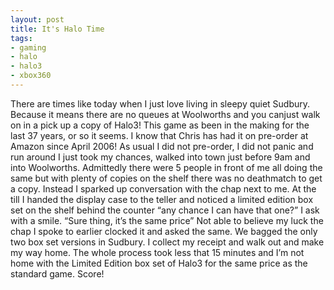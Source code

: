 ```yaml
---
layout: post
title: It's Halo Time
tags:
- gaming
- halo
- halo3
- xbox360
---
```

There are times like today when I just love living in sleepy quiet Sudbury. Because it means there are no queues at Woolworths and you canjust walk on in a pick up a copy of Halo3! This game as been in the making for the last 37 years, or so it seems. I know that Chris has had it on pre-order at Amazon since April 2006! As usual I did not pre-order, I did not panic and run around I just took my chances, walked into town just before 9am and into Woolworths. Admittedly there were 5 people in front of me all doing the same but with plenty of copies on the shelf there was no deathmatch to get a copy. Instead I sparked up conversation with the chap next to me. At the till I handed the display case to the teller and noticed a limited edition box set on the shelf behind the counter “any chance I can have that one?” I ask with a smile. “Sure thing, it’s the same price” Not able to believe my luck the chap I spoke to earlier clocked it and asked the same. We bagged the only two box set versions in Sudbury. I collect my receipt and walk out and make my way home. The whole process took less that 15 minutes and I’m not home with the Limited Edition box set of Halo3 for the same price as the standard game. Score!
